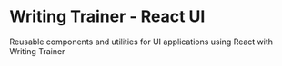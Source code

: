 # Writing Trainer - React UI

Reusable components and utilities for UI applications using React with Writing Trainer

